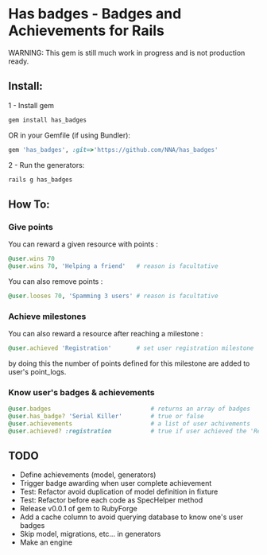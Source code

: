 # Has badges - Badges and Achievements for Rails

WARNING: This gem is still much work in progress and is not production ready.

## Install:
1 - Install gem

``` ruby
gem install has_badges
```

OR in your Gemfile (if using Bundler):

``` ruby
gem 'has_badges', :git=>'https://github.com/NNA/has_badges'
```

2 - Run the generators:

``` ruby
rails g has_badges
```
## How To:

### Give points
You can reward a given resource with points :
``` ruby
@user.wins 70
@user.wins 70, 'Helping a friend'   # reason is facultative
```

You can also remove points :
``` ruby
@user.looses 70, 'Spamming 3 users' # reason is facultative
```

### Achieve milestones 
You can also reward a resource after reaching a milestone :
``` ruby
@user.achieved 'Registration'     	# set user registration milestone
```
by doing this the number of points defined for this milestone are added to user's point_logs.

### Know user's badges & achievements
``` ruby
@user.badges 							# returns an array of badges
@user.has_badge? 'Serial Killer' 		# true or false
@user.achievements                  	# a list of user achivements
@user.achieved? :registration       	# true if user achieved the 'Registration' achievement 
```

## TODO
 - Define achievements (model, generators)
 - Trigger badge awarding when user complete achievement
 - Test: Refactor avoid duplication of model definition in fixture
 - Test: Refactor before each code as SpecHelper method
 - Release v0.0.1 of gem to RubyForge
 - Add a cache column to avoid querying database to know one's user badges
 - Skip model, migrations, etc... in generators
 - Make an engine

 [examples]: https://github.com/NNA/cucumber-snapshot/tree/master/examples